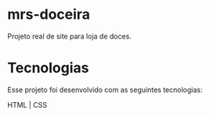 # mrs-doceira

Projeto real de site para loja de doces.

# Tecnologias

Esse projeto foi desenvolvido com as seguintes tecnologias:

HTML | CSS 
